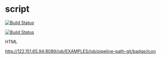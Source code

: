 # script
[![Build Status](http://122.151.65.94:8089/job/EXAMPLES/job/pipeline-path-git/badge/icon)](http://122.151.65.94:8089/job/EXAMPLES/job/pipeline-path-git/)

[![Build Status](http://122.151.65.94:8089/buildStatus/icon?job=EXAMPLES%2Fpipeline-path-git)](http://122.151.65.94:8089/job/EXAMPLES/job/pipeline-path-git/)

HTML

http://122.151.65.94:8089/job/EXAMPLES/job/pipeline-path-git/badge/icon
